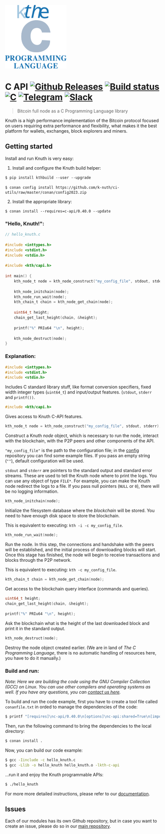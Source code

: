 <!-- <a target="_blank" href="http://semver.org">![Version][badge.version]</a> -->
<!-- <a target="_blank" href="https://cirrus-ci.com/github/k-nuth/c-api">![Build Status][badge.Cirrus]</a> -->

<img width="200px" src="https://raw.githubusercontent.com/k-nuth/misc/master/images/KTH-and-C.svg" />

# C API <a target="_blank" href="https://github.com/k-nuth/c-api/releases">![Github Releases][badge.release]</a> <a target="_blank" href="https://github.com/k-nuth/c-api/actions">![Build status][badge.GithubActions]</a> <a href="#">![C][badge.c]</a> <a target="_blank" href="https://t.me/knuth_cash">![Telegram][badge.telegram]</a> <a target="_blank" href="https://k-nuth.slack.com/">![Slack][badge.slack]</a>

> Bitcoin full node as a C Programming Language library

Knuth is a high performance implementation of the Bitcoin protocol focused on users requiring extra performance and flexibility, what makes it the best platform for wallets, exchanges, block explorers and miners.

## Getting started

Install and run Knuth is very easy:

1. Install and configure the Knuth build helper:
```
$ pip install kthbuild --user --upgrade

$ conan config install https://github.com/k-nuth/ci-utils/raw/master/conan/config2023.zip
```

2. Install the appropriate library:

```
$ conan install --requires=c-api/0.40.0 --update
```

### "Hello, Knuth!":
```c
// hello_knuth.c

#include <inttypes.h>
#include <stdint.h>
#include <stdio.h>

#include <kth/capi.h>

int main() {
    kth_node_t node = kth_node_construct("my_config_file", stdout, stderr);

    kth_node_initchain(node);
    kth_node_run_wait(node);
    kth_chain_t chain = kth_node_get_chain(node);

    uint64_t height;
    chain_get_last_height(chain, &height);

    printf("%" PRIu64 "\n", height);

    kth_node_destruct(node);
}
```

### Explanation:

```c
#include <inttypes.h>
#include <stdint.h>
#include <stdio.h>
```

Includes C standard library stuff, like format conversion specifiers, fixed width integer types (`uint64_t`) and input/output features. (`stdout`, `stderr` and `printf())`.

```c
#include <kth/capi.h>
```
Gives access to Knuth C-API features.

```c
kth_node_t node = kth_node_construct("my_config_file", stdout, stderr);
```
Construct a Knuth _node_ object, which is necessary to run the node, interact with the blockchain, with the P2P peers and other components of the API.

`"my_config_file"` is the path to the configuration file; in the [config](https://github.com/k-nuth/config) repository you can find some example files.
If you pass an empty string (`""`), default configuration will be used.

`stdout` and `stderr` are pointers to the standard output and standard error streams. These are used to tell the Knuth node where to print the logs.
You can use any object of type `FILE*`. For example, you can make the Knuth node redirect the logs to a file.
If you pass null pointers (`NULL` or `0`), there will be no logging information.

```c
kth_node_initchain(node);
```

Initialize the filesystem database where the _blockchain_ will be stored.
You need to have enough disk space to store the blockchain.

This is equivalent to executing: `kth -i -c my_config_file`.

```c
kth_node_run_wait(node);
```

Run the node.
In this step, the connections and handshake with the peers will be established, and the initial process of downloading blocks will start. Once this stage has finished, the node will begin to receive transactions and blocks through the P2P network.

This is equivalent to executing: `kth -c my_config_file`.
```c
kth_chain_t chain = kth_node_get_chain(node);
```

Get access to the blockchain query interface (commands and queries).

```c
uint64_t height;
chain_get_last_height(chain, &height);

printf("%" PRIu64 "\n", height);
```

Ask the blockchain what is the height of the last downloaded block and print it in the standard output.

```c
kth_node_destruct(node);
```

Destroy the node object created earlier.
(We are in land of _The C Programming Language_, there is no automatic handling of resources here, you have to do it manually.)

### Build and run:

_Note: Here we are building the code using the GNU Compiler Collection (GCC) on Linux. You can use other compilers and operating systems as well. If you have any questions, you can [contact us here](info@kth.cash)._

To build and run the code example, first you have to create a tool file called `conanfile.txt` in orded to manage the dependencies of the code:

```sh
$ printf "[requires]\nc-api/0.40.0\n[options]\nc-api:shared=True\n[imports]\ninclude/kth, *.h -> ./include/kth\ninclude/kth, *.hpp -> ./include/kth\nlib, *.so -> ./lib\n" > conanfile.txt
```

Then, run the following command to bring the dependencies to the local directory:

```sh
$ conan install .
```

Now, you can build our code example:

```sh
$ gcc -Iinclude -c hello_knuth.c
$ gcc -Llib -o hello_knuth hello_knuth.o -lkth-c-api
```

...run it and enjoy the Knuth programmable APIs:

```sh
$ ./hello_knuth
```

For more more detailed instructions, please refer to our [documentation](https://kth.cash/docs/).

## Issues

Each of our modules has its own Github repository, but in case you want to create an issue, please do so in our [main repository](https://github.com/k-nuth/kth/issues).


<!-- Links -->
[badge.Travis]: https://travis-ci.org/k-nuth/c-api.svg?branch=master
[badge.Appveyor]: https://ci.appveyor.com/api/projects/status/github/k-nuth/c-api?svg=true&branch=master
[badge.Cirrus]: https://api.cirrus-ci.com/github/k-nuth/c-api.svg?branch=master
[badge.GithubActions]: https://img.shields.io/endpoint.svg?url=https%3A%2F%2Factions-badge.atrox.dev%2Fk-nuth%2Fc-api%2Fbadge&style=for-the-badge
[badge.version]: https://badge.fury.io/gh/k-nuth%2Fkth-c-api.svg
[badge.release]: https://img.shields.io/github/v/release/k-nuth/c-api?display_name=tag&style=for-the-badge&color=A8B9CC&logo=c
[badge.c]: https://img.shields.io/badge/C-11-blue.svg?logo=c&style=for-the-badge
[badge.telegram]: https://img.shields.io/badge/telegram-badge-blue.svg?logo=telegram&style=for-the-badge
[badge.slack]: https://img.shields.io/badge/slack-badge-orange.svg?logo=slack&style=for-the-badge

<!-- [badge.Gitter]: https://img.shields.io/badge/gitter-join%20chat-blue.svg -->
